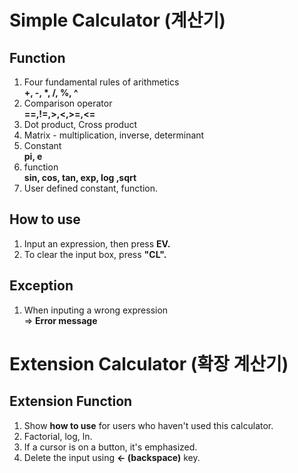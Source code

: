 # Simple Calculator (계산기)

## Function
1. Four fundamental rules of arithmetics<br/> **+, -, \*, /, %, ^**
2. Comparison operator<br/> **==,!=,>,<,>=,<=**
3. Dot product, Cross product
4. Matrix - multiplication, inverse, determinant
5. Constant <br/>**pi, e**
6. function <br/>**sin, cos, tan, exp, log ,sqrt**
7. User defined constant, function.         
         
## How to use 
1. Input an expression, then press **EV.**
2. To clear the input box, press **"CL".**

## Exception
1. When inputing a wrong expression<br/>=> **Error message**


# Extension Calculator (확장 계산기)

## Extension Function 
1. Show **how to use** for users who haven't used this calculator.
2. Factorial, log, ln.
3. If a cursor is on a button, it's emphasized.
4. Delete the input using **← (backspace)** key.
